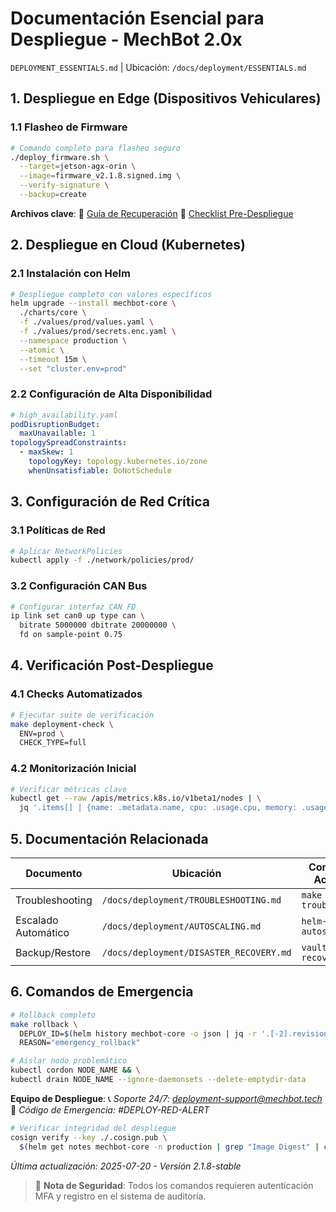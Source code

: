 # **Documentación Esencial para Despliegue - MechBot 2.0x**
`DEPLOYMENT_ESSENTIALS.md` | Ubicación: `/docs/deployment/ESSENTIALS.md`

## **1. Despliegue en Edge (Dispositivos Vehiculares)**

### **1.1 Flasheo de Firmware**
```bash
# Comando completo para flasheo seguro
./deploy_firmware.sh \
  --target=jetson-agx-orin \
  --image=firmware_v2.1.8.signed.img \
  --verify-signature \
  --backup=create
```

**Archivos clave**:
📌 [Guía de Recuperación](/docs/deployment/EDGE_RECOVERY.md)
📌 [Checklist Pre-Despliegue](/checklists/pre_deployment_edge.csv)

## **2. Despliegue en Cloud (Kubernetes)**

### **2.1 Instalación con Helm**
```bash
# Despliegue completo con valores específicos
helm upgrade --install mechbot-core \
  ./charts/core \
  -f ./values/prod/values.yaml \
  -f ./values/prod/secrets.enc.yaml \
  --namespace production \
  --atomic \
  --timeout 15m \
  --set "cluster.env=prod"
```

### **2.2 Configuración de Alta Disponibilidad**
```yaml
# high_availability.yaml
podDisruptionBudget:
  maxUnavailable: 1
topologySpreadConstraints:
  - maxSkew: 1
    topologyKey: topology.kubernetes.io/zone
    whenUnsatisfiable: DoNotSchedule
```

## **3. Configuración de Red Crítica**

### **3.1 Políticas de Red**
```bash
# Aplicar NetworkPolicies
kubectl apply -f ./network/policies/prod/
```

### **3.2 Configuración CAN Bus**
```bash
# Configurar interfaz CAN FD
ip link set can0 up type can \
  bitrate 5000000 dbitrate 20000000 \
  fd on sample-point 0.75
```

## **4. Verificación Post-Despliegue**

### **4.1 Checks Automatizados**
```bash
# Ejecutar suite de verificación
make deployment-check \
  ENV=prod \
  CHECK_TYPE=full
```

### **4.2 Monitorización Inicial**
```bash
# Verificar métricas clave
kubectl get --raw /apis/metrics.k8s.io/v1beta1/nodes | \
  jq '.items[] | {name: .metadata.name, cpu: .usage.cpu, memory: .usage.memory}'
```

## **5. Documentación Relacionada**

| Documento | Ubicación | Comando Acceso |
|-----------|-----------|----------------|
| Troubleshooting | `/docs/deployment/TROUBLESHOOTING.md` | `make docs-troubleshoot` |
| Escalado Automático | `/docs/deployment/AUTOSCALING.md` | `helm-docs autoscaling` |
| Backup/Restore | `/docs/deployment/DISASTER_RECOVERY.md` | `vault-docs recovery` |

## **6. Comandos de Emergencia**

```bash
# Rollback completo
make rollback \
  DEPLOY_ID=$(helm history mechbot-core -o json | jq -r '.[-2].revision') \
  REASON="emergency_rollback"

# Aislar nodo problemático
kubectl cordon NODE_NAME && \
kubectl drain NODE_NAME --ignore-daemonsets --delete-emptydir-data
```

**Equipo de Despliegue**:
📞 *Soporte 24/7: deployment-support@mechbot.tech*
🚨 *Código de Emergencia: #DEPLOY-RED-ALERT*

```bash
# Verificar integridad del despliegue
cosign verify --key ./.cosign.pub \
  $(helm get notes mechbot-core -n production | grep "Image Digest" | cut -d: -f2-)
```

*Última actualización: 2025-07-20 - Versión 2.1.8-stable*

> 🔐 **Nota de Seguridad**: Todos los comandos requieren autenticación MFA y registro en el sistema de auditoría.
